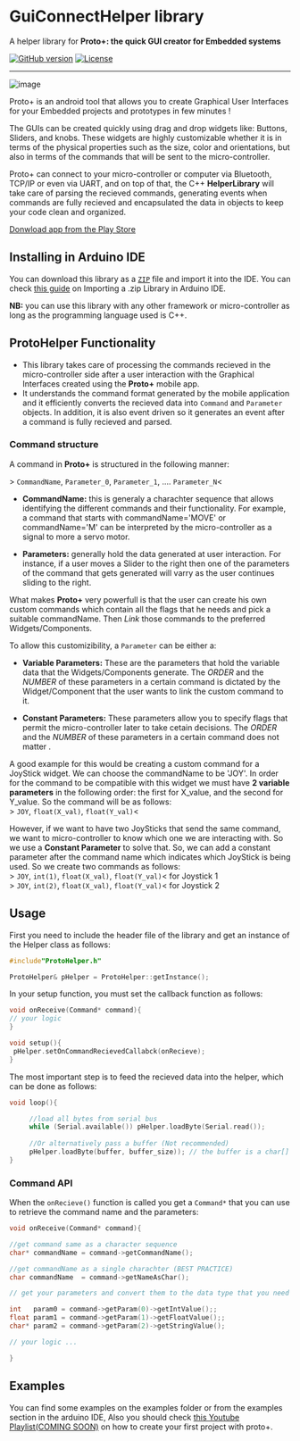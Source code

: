 # GuiConnectHelper library
A helper library for **Proto+: the quick GUI creator for Embedded systems**

[![GitHub version](https://img.shields.io/github/v/release/zakimadaoui/proto_helper_lib)](google.com)
[![License](https://img.shields.io/badge/license-MIT-blue.svg)](google.com)
__________

![image](https://drive.google.com/uc?export=view&id=1CcuXGqiwDxphvmJf93xjnD__VCwZL1_f)

Proto+ is an android tool that allows you to create Graphical User Interfaces for your Embedded  projects and prototypes in few minutes !  

The GUIs can be created quickly using drag and drop widgets like: Buttons, Sliders, and knobs. These widgets are highly customizable whether
it is in terms of the physical properties such as the size, color and orientations, but also in terms of the commands that will be sent to
the micro-controller. 

Proto+ can connect to your micro-controller or computer via Bluetooth, TCP/IP or even via UART, and on top of that, the C++ **HelperLibrary** will take care of parsing the recieved commands, generating events when commands are fully recieved and encapsulated the data in objects to keep your code clean and organized.


[Donwload app from the Play Store](https://play.google.com/store/apps/details?id=com.zmdev.protoplus)


## Installing in Arduino IDE

You can download this library as a [`ZIP`](https://github.com/zakimadaoui/proto_helper_lib/archive/refs/heads/main.zip) file and import it into the IDE. You can check [this guide](https://www.arduino.cc/en/guide/libraries#toc4) on Importing a .zip Library in Arduino IDE.


**NB:** you can use this library with any other framework or micro-controller as long as the programming language used is C++.

## ProtoHelper Functionality

* This library takes care of processing the commands recieved in the micro-controller side after a user interaction with the Graphical Interfaces created using the **Proto+** mobile app. 
* It understands the command format generated by the mobile application and it efficiently converts the recieved data into `Command` and `Parameter` objects. In addition, it is also event driven so it generates an event after a command is fully recieved and parsed.


### Command structure

A command in **Proto+** is structured in the following manner:

\> `CommandName`, `Parameter_0`, `Parameter_1`, .... `Parameter_N`<  


* **CommandName:** this is generaly a charachter sequence that allows identifying the different commands and their functionality. For example, a command that starts with commandName='MOVE' or commandName='M' can be interpreted by the micro-controller as a signal to more a servo motor.

* **Parameters:** generally hold the data generated at user interaction. For instance, if a user moves a Slider to the right then one of the parameters of the command that gets generated will varry as the user continues sliding to the right.

What makes **Proto+** very powerfull is that the user can create his own custom commands which contain all the flags that he needs and pick a suitable commandName. Then *Link* those commands to the preferred Widgets/Components. 

To allow this customizibility, a `Parameter` can be either a:

* **Variable Parameters:** These are the parameters that hold the variable data that the Widgets/Components generate. The *ORDER* and the *NUMBER* of these parameters in a certain command is dictated by the Widget/Component that the user wants to link the custom command to it.

* **Constant Parameters:** These parameters allow you to specify flags that permit the micro-controller later to take cetain decisions. The *ORDER* and the *NUMBER* of these parameters in a certain command does not matter .


A good example for this would be creating a custom command for a JoyStick widget. We can choose the commandName to be 'JOY'. In order for the command to be compatible with this widget we must have **2 variable parameters** in the following order: the first for X_value, and the second for Y_value. So the command will be as follows:  
\> `JOY`, `float(X_val)`, `float(Y_val)`<

However, if we want to have two JoySticks that send the same command, we want to micro-controller to know which one we are interacting with. So we use a **Constant Parameter** to solve that. So, we can add a constant parameter after the command name which indicates which JoyStick is being used. So we create two commands as follows:  
\> `JOY`, `int(1)`, `float(X_val)`, `float(Y_val)`<  for Joystick 1  
\> `JOY`, `int(2)`, `float(X_val)`, `float(Y_val)`<  for Joystick 2  

 
## Usage

First you need to include the header file of the library and get an instance of the Helper class as follows:

```cpp
#include"ProtoHelper.h"

ProtoHelper& pHelper = ProtoHelper::getInstance();
```

In your setup function, you must set the callback function as follows:


```cpp
void onReceive(Command* command){
// your logic
}

void setup(){
 pHelper.setOnCommandRecievedCallabck(onRecieve);
}
```

The most important step is to feed the recieved data into the helper, which can be done as follows:

```cpp
void loop(){

     //load all bytes from serial bus
     while (Serial.available()) pHelper.loadByte(Serial.read());     
     
     //Or alternatively pass a buffer (Not recommended)
     pHelper.loadByte(buffer, buffer_size)); // the buffer is a char[] or char*
}
```

### Command API

When the `onRecieve()` function is called you get a `Command*` that you can use to retrieve the command name and the parameters:

```cpp
void onReceive(Command* command){

//get command same as a character sequence
char* commandName = command->getCommandName();

//get commandName as a single charachter (BEST PRACTICE)
char commandName  = command->getNameAsChar();

// get your parameters and convert them to the data type that you need

int   param0 = command->getParam(0)->getIntValue();;
float param1 = command->getParam(1)->getFloatValue();;
char* param2 = command->getParam(2)->getStringValue();

// your logic ...

}
```


## Examples

You can find some examples on the examples folder or from the examples section in the arduino IDE, Also you should check [this Youtube Playlist(COMING SOON)](google.com) on how to create your first project with proto+.



